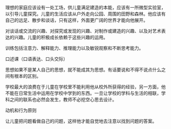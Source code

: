 理想的家庭应该设有一处工场，供儿童满足建造的本能，应该有一所微型实验室，以引导儿童探究。儿童的生活应该从户外走向公园、周围的田野和森林。他应该有自己的远足、散步和谈话，只有这样，外面更广阔的世界才能向他展开。

对谈话或交流的兴趣、对探究或发现的兴趣、对制作或建造的兴趣、以及对艺术表达的兴趣。儿童的积极成长依赖于这些兴趣的运用。

训练包括注意力、解释能力、推理能力以及敏锐观察和不断思考能力。

口述课（口语表达、口头交际）

思想如果不是某人自己的思想，就不能成其为思想。有话要说和不得不说点什么之间有根本的区别。

学校最大的浪费在于儿童在学校里不能利用他从校外所获得的经验，另一方面，他不能在日常生活中运用在学校中学到的东西。一旦让学校的学科与生活的相联，学科之间的联系也必然会发生，教师不必挖空心思去设计。

动机和行为原则

让儿童把问题看做自己的问题，这样他才能自觉地去注意以找到问题的答案。
